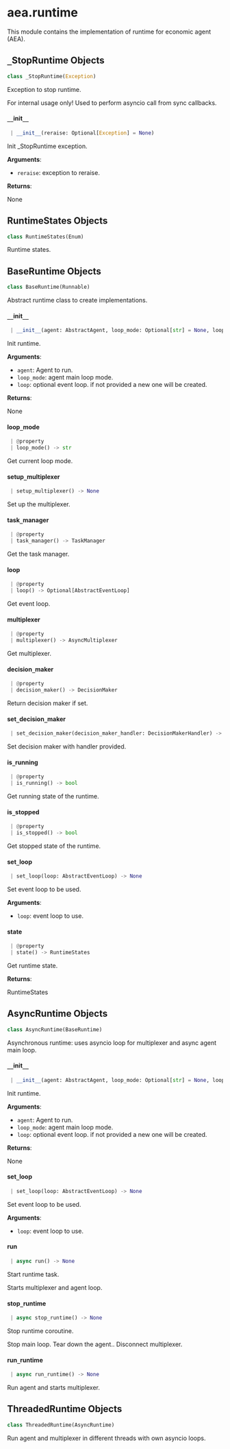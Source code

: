 <a name="aea.runtime"></a>
# aea.runtime

This module contains the implementation of runtime for economic agent (AEA).

<a name="aea.runtime._StopRuntime"></a>
## `_`StopRuntime Objects

```python
class _StopRuntime(Exception)
```

Exception to stop runtime.

For internal usage only!
Used to perform asyncio call from sync callbacks.

<a name="aea.runtime._StopRuntime.__init__"></a>
#### `__`init`__`

```python
 | __init__(reraise: Optional[Exception] = None)
```

Init _StopRuntime exception.

**Arguments**:

- `reraise`: exception to reraise.

**Returns**:

None

<a name="aea.runtime.RuntimeStates"></a>
## RuntimeStates Objects

```python
class RuntimeStates(Enum)
```

Runtime states.

<a name="aea.runtime.BaseRuntime"></a>
## BaseRuntime Objects

```python
class BaseRuntime(Runnable)
```

Abstract runtime class to create implementations.

<a name="aea.runtime.BaseRuntime.__init__"></a>
#### `__`init`__`

```python
 | __init__(agent: AbstractAgent, loop_mode: Optional[str] = None, loop: Optional[AbstractEventLoop] = None, threaded=False) -> None
```

Init runtime.

**Arguments**:

- `agent`: Agent to run.
- `loop_mode`: agent main loop mode.
- `loop`: optional event loop. if not provided a new one will be created.

**Returns**:

None

<a name="aea.runtime.BaseRuntime.loop_mode"></a>
#### loop`_`mode

```python
 | @property
 | loop_mode() -> str
```

Get current loop mode.

<a name="aea.runtime.BaseRuntime.setup_multiplexer"></a>
#### setup`_`multiplexer

```python
 | setup_multiplexer() -> None
```

Set up the multiplexer.

<a name="aea.runtime.BaseRuntime.task_manager"></a>
#### task`_`manager

```python
 | @property
 | task_manager() -> TaskManager
```

Get the task manager.

<a name="aea.runtime.BaseRuntime.loop"></a>
#### loop

```python
 | @property
 | loop() -> Optional[AbstractEventLoop]
```

Get event loop.

<a name="aea.runtime.BaseRuntime.multiplexer"></a>
#### multiplexer

```python
 | @property
 | multiplexer() -> AsyncMultiplexer
```

Get multiplexer.

<a name="aea.runtime.BaseRuntime.decision_maker"></a>
#### decision`_`maker

```python
 | @property
 | decision_maker() -> DecisionMaker
```

Return decision maker if set.

<a name="aea.runtime.BaseRuntime.set_decision_maker"></a>
#### set`_`decision`_`maker

```python
 | set_decision_maker(decision_maker_handler: DecisionMakerHandler) -> None
```

Set decision maker with handler provided.

<a name="aea.runtime.BaseRuntime.is_running"></a>
#### is`_`running

```python
 | @property
 | is_running() -> bool
```

Get running state of the runtime.

<a name="aea.runtime.BaseRuntime.is_stopped"></a>
#### is`_`stopped

```python
 | @property
 | is_stopped() -> bool
```

Get stopped state of the runtime.

<a name="aea.runtime.BaseRuntime.set_loop"></a>
#### set`_`loop

```python
 | set_loop(loop: AbstractEventLoop) -> None
```

Set event loop to be used.

**Arguments**:

- `loop`: event loop to use.

<a name="aea.runtime.BaseRuntime.state"></a>
#### state

```python
 | @property
 | state() -> RuntimeStates
```

Get runtime state.

**Returns**:

RuntimeStates

<a name="aea.runtime.AsyncRuntime"></a>
## AsyncRuntime Objects

```python
class AsyncRuntime(BaseRuntime)
```

Asynchronous runtime: uses asyncio loop for multiplexer and async agent main loop.

<a name="aea.runtime.AsyncRuntime.__init__"></a>
#### `__`init`__`

```python
 | __init__(agent: AbstractAgent, loop_mode: Optional[str] = None, loop: Optional[AbstractEventLoop] = None, threaded=False) -> None
```

Init runtime.

**Arguments**:

- `agent`: Agent to run.
- `loop_mode`: agent main loop mode.
- `loop`: optional event loop. if not provided a new one will be created.

**Returns**:

None

<a name="aea.runtime.AsyncRuntime.set_loop"></a>
#### set`_`loop

```python
 | set_loop(loop: AbstractEventLoop) -> None
```

Set event loop to be used.

**Arguments**:

- `loop`: event loop to use.

<a name="aea.runtime.AsyncRuntime.run"></a>
#### run

```python
 | async run() -> None
```

Start runtime task.

Starts multiplexer and agent loop.

<a name="aea.runtime.AsyncRuntime.stop_runtime"></a>
#### stop`_`runtime

```python
 | async stop_runtime() -> None
```

Stop runtime coroutine.

Stop main loop.
Tear down the agent..
Disconnect multiplexer.

<a name="aea.runtime.AsyncRuntime.run_runtime"></a>
#### run`_`runtime

```python
 | async run_runtime() -> None
```

Run agent and starts multiplexer.

<a name="aea.runtime.ThreadedRuntime"></a>
## ThreadedRuntime Objects

```python
class ThreadedRuntime(AsyncRuntime)
```

Run agent and multiplexer in different threads with own asyncio loops.

